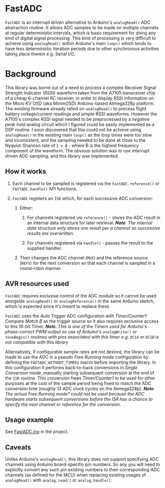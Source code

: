 # FastADC
`FastADC` is an interrupt driven alternative to Arduino's `analogRead()` ADC abstraction routine.
It allows ADC samples to be made on multiple channels at regular deterministic intervals, which is
basic requirement for doing any kind of digital signal processing. This kind of processing is very
difficult to achieve using `analogRead()` within Arduino's main `loop()` which tends to have less
deterministic iteration periods due to other synchronous activities taking place therein e.g. Serial I/O.

# Background
This library was borne out of a need to process a complex Receiver Signal Strength Indicator (RSSI) waveform taken from the A7105 transceiver chip of a cheap 6-channel RC receiver, in order to display RSSI information on the Micro KV OSD (aka MinimOSD) Arduino-based Atmega328p platform. The existing firmware already relied on `analogRead()` to process flight battery voltage/current readings and simple RSSI waveforms. However the A7105's complex RSSI signal needed to be preprocessed by a *negative peak hold* analog circuit which I figured could be easily implemented as a DSP routine. I soon discovered that this could not be achieve using `analogRead()` in the existing main `loop()` as the loop times were too slow and inconsistent, and the sampling needed to be done at close to the Nyquist-Shannon rate of `2 x B` - where B is the highest frequency component of the waveform. The obvious solution was to use interrupt driven ADC sampling, and this library was implemented.

## How it works
1. Each channel to be sampled is registered via the `FastADC.reference()` or `FASTADC.handle()`
API functions.

2. `FastADC` registers an `ISR` which, for each successive ADC conversion:
    1. Either:
        1. For channels registered via `reference()` - stores the ADC result in an internal data structure for later retrieval. _**Note**: The internal
        data structure only stores one result per a channel so successive results are overwritten._

        2. For channels registered via `handle()` - passes
the result to the supplied handler.

    2. Then changes the ADC channel (`MUX`) and the reference source (`REFS`) for the next conversion so that each channel is sampled in a round-robin manner.

## AVR resources used
`FastADC` requires exclusive control of the ADC module so it cannot be used alongside
`analogRead()` or `analogReference()` in the same Arduino sketch, which is expected since
it's meant to replace these.

`FastADC` uses the *Auto Trigger* ADC configuration with *Timer/Counter1 Compare Match B* as the trigger source so it also requires exclusive access to this 16-bit Timer. _**Note**: This is one of the Timers used for Arduino's phase-correct PWM output so use of Arduino's `analogWrite()` or `toneBegin()` routines with pins associated with this timer e.g. `OC1A` or `OC1B` is not compatible with this library_

Alternatively, if configurable sample rates are not desired, the library can be made to use the ADC in a pseudo *Free Running mode* configuration by defining the `FASTADC_WITHOUT_TIMER1` macro before importing the library. In this configuration it performs back-to-back conversions in *Single Conversion mode*, manually starting subsequent conversion at the end of the `ISR` routine. This conversion frees *Timer/Counter1* to be used for other purposes at the cost of the sample period being fixed to match the ADC conversion time (roughly 13 ADC clock cycles on the Atmega328p). _**Note**: The actual Free Running mode* could not be used because the ADC hardware starts subsequent conversions before the ISR has a chance to specify the next channel or reference for the conversion._

## Usage example
See [FastADC.ino](examples/FastADC/FastADC.ino) in the project.

## Caveats
Unlike Arduino's `analogRead()`, this library does not support specifying ADC channels using Arduino board-specific pin numbers. So any you will need to explicitly convert any such pin existing numbers to their corresponding ADC channels (as defined for the MCU) when replacing existing usages of `analogRead()` with `analog.read()` or `analog.handle()`.
